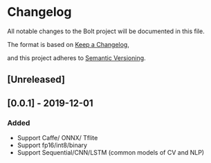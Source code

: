 # Changelog

All notable changes to the Bolt project will be documented in this file.

The format is based on [Keep a Changelog](https://keepachangelog.com/en/1.0.0/),

and this project adheres to [Semantic Versioning](<https://semver.org/spec/v2.0.0.html>).



## [Unreleased]



## [0.0.1] - 2019-12-01

### Added

- Support Caffe/ ONNX/ Tflite
- Support fp16/int8/binary
- Support Sequential/CNN/LSTM (common models of CV and NLP)

